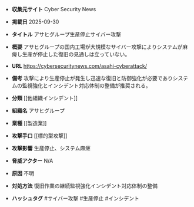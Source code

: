 - **収集元サイト**
Cyber Security News

- **掲載日**
2025-09-30

- **タイトル**
アサヒグループ生産停止サイバー攻撃

- **概要**
アサヒグループの国内工場が大規模なサイバー攻撃によりシステムが麻痺し生産が停止した復旧の見通しは立っていない。

- **URL**
https://cybersecuritynews.com/asahi-cyberattack/

- **備考**
攻撃により生産停止が発生し迅速な復旧と防御強化が必要でありシステムの監視強化とインシデント対応体制の整備が推奨される。

- **分類**
[[他組織インシデント]]

- **組織名**
アサヒグループ

- **業種**
[[製造業]]

- **攻撃手口**
[[標的型攻撃]]

- **攻撃影響**
生産停止、システム麻痺

- **脅威アクター**
N/A

- **原因**
不明

- **対処方法**
復旧作業の継続監視強化インシデント対応体制の整備

- **ハッシュタグ**
#サイバー攻撃 #生産停止 #インシデント
